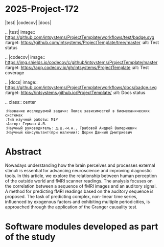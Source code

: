 # 2025-Project-172

|test| |codecov| |docs|

.. |test| image:: https://github.com/intsystems/ProjectTemplate/workflows/test/badge.svg
    :target: https://github.com/intsystems/ProjectTemplate/tree/master
    :alt: Test status
    
.. |codecov| image:: https://img.shields.io/codecov/c/github/intsystems/ProjectTemplate/master
    :target: https://app.codecov.io/gh/intsystems/ProjectTemplate
    :alt: Test coverage
    
.. |docs| image:: https://github.com/intsystems/ProjectTemplate/workflows/docs/badge.svg
    :target: https://intsystems.github.io/ProjectTemplate/
    :alt: Docs status


.. class:: center

    :Название исследуемой задачи: Поиск зависимостей в биомеханических системах
    :Тип научной работы: M1P
    :Автор: Герман А.Я.
    :Научный руководитель: д.ф.-м.н., Грабовой Андрей Валериевич
    :Научный консультант(при наличии): Дорин Даниил Дмитриевич

Abstract
========

Nowadays understanding how the brain perceives and processes external stimuli is essential for advancing neuroscience and improving diagnostic tools. In this article, we explore the relationship between human perception of the outside world and fMRI scanner readings. The analysis focuses on the correlation between a sequence of fMRI images and an auditory signal. A method for predicting fMRI readings based on the auditory sequence is proposed. The task of predicting complex, non-linear time series, influenced by exogenous factors and exhibiting multiple periodicities, is approached through the application of the Granger causality test.

Software modules developed as part of the study
======================================================
